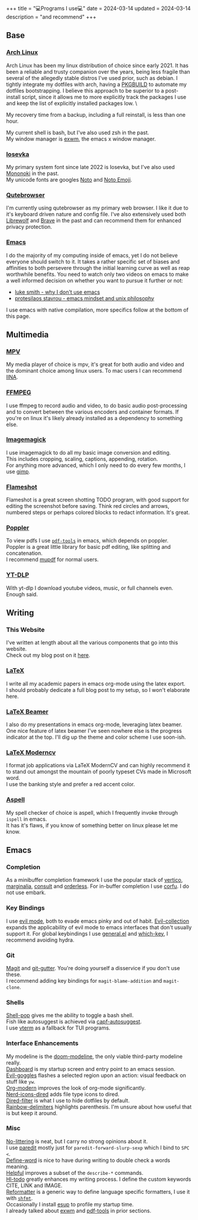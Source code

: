 +++
title = "💻Programs I use💻"
date = 2024-03-14
updated = 2024-03-14
description = "and recommend"
+++

## Base

### [Arch Linux](https://archlinux.org/)

Arch Linux has been my linux distribution of choice since early 2021.
It has been a reliable and trusty companion over the years, being less fragile than several of the allegedly stable distros I've used prior, such as debian.
I tightly integrate my dotfiles with arch, having a [PKGBUILD](https://github.com/port19x/dotfiles/blob/master/PKGBUILD) to automate my dotfiles bootstrapping.
I believe this approach to be superior to a post-install script, since it allows me to more explicitly track the packages I use and keep the list of explicitly installed packages low. \

My recovery time from a backup, including a full reinstall, is less than one hour.

My current shell is bash, but I've also used zsh in the past. \
My window manager is [exwm](https://github.com/emacs-exwm/exwm), the emacs x window manager.

### [Iosevka](https://typeof.net/Iosevka/)

My primary system font since late 2022 is Iosevka, but I've also used [Mononoki](https://madmalik.github.io/mononoki/) in the past. \
My unicode fonts are googles [Noto](https://fonts.google.com/noto) and [Noto Emoji](https://fonts.google.com/noto/specimen/Noto+Emoji).

### [Qutebrowser](https://qutebrowser.org/)

I'm currently using qutebrowser as my primary web browser. I like it due to it's keyboard driven nature and config file. I've also extensively used both [Librewolf](https://librewolf.net/) and [Brave](https://brave.com/) in the past and can recommend them for enhanced privacy protection.

### [Emacs](https://www.gnu.org/savannah-checkouts/gnu/emacs/emacs.html)

I do the majority of my computing inside of emacs, yet I do not believe everyone should switch to it.
It takes a rather specific set of biases and affinities to both persevere through the initial learning curve as well as reap worthwhile benefits.
You need to watch only two videos on emacs to make a well informed decision on whether you want to pursue it further or not:
- [luke smith - why I don't use emacs](https://youtu.be/1mr3issv79s)
- [protesilaos stavrou - emacs mindset and unix philosophy](https://youtu.be/qTncc2lI6OI)

I use emacs with native compilation, more specifics follow at the bottom of this page.

## Multimedia

### [MPV](https://mpv.io/)

My media player of choice is mpv, it's great for both audio and video and the dominant choice among linux users.
To mac users I can recommend [IINA](https://iina.io/).

### [FFMPEG](https://ffmpeg.org/)

I use ffmpeg to record audio and video, to do basic audio post-processing and to convert between the various encoders and container formats.
If you're on linux it's likely already installed as a dependency to something else.

### [Imagemagick](https://imagemagick.org/)

I use imagemagick to do all my basic image conversion and editing. \
This includes cropping, scaling, captions, appending, rotation. \
For anything more advanced, which I only need to do every few months, I use [gimp](https://www.gimp.org/).

### [Flameshot](https://flameshot.org/)

Flameshot is a great screen shotting TODO program, with good support for editing the screenshot before saving.
Think red circles and arrows, numbered steps or perhaps colored blocks to redact information.
It's great.

### [Poppler](https://poppler.freedesktop.org/)

To view pdfs I use [`pdf-tools`](https://pdftools.wiki/) in emacs, which depends on poppler. \
Poppler is a great little library for basic pdf editing, like splitting and concatenation. \
I recommend [mupdf](https://mupdf.com/) for normal users.

### [YT-DLP](https://github.com/yt-dlp/yt-dlp)

With yt-dlp I download youtube videos, music, or full channels even. \
Enough said.

## Writing

### This Website

I've written at length about all the various components that go into this website. \
Check out my blog post on it [here](https://port19.xyz/tech/blog/).

### [LaTeX](https://www.latex-project.org/)

I write all my academic papers in emacs org-mode using the latex export. \
I should probably dedicate a full blog post to my setup, so I won't elaborate here.

### [LaTeX Beamer](https://latex-beamer.com/quick-start/)

I also do my presentations in emacs org-mode, leveraging latex beamer. \
One nice feature of latex beamer I've seen nowhere else is the progress indicator at the top.
I'll dig up the theme and color scheme I use soon-ish.

### [LaTeX Moderncv](https://github.com/moderncv/moderncv)

I format job applications via LaTeX ModernCV and can highly recommend it to stand out amongst the mountain of poorly typeset CVs made in Microsoft word. \
I use the banking style and prefer a red accent color.

### [Aspell](http://aspell.net/)

My spell checker of choice is aspell, which I frequently invoke through `ispell` in emacs. \
It has it's flaws, if you know of something better on linux please let me know.

## Emacs

### Completion

As a minibuffer completion framework I use the popular stack of [vertico](https://github.com/minad/vertico), [marginalia](https://github.com/minad/marginalia), [consult](https://github.com/minad/consult) and [orderless](https://github.com/oantolin/orderless). For in-buffer completion I use [corfu](https://github.com/minad/corfu). I do not use embark.

### Key Bindings

I use [evil mode](https://github.com/emacs-evil/evil), both to evade emacs pinky and out of habit.
[Evil-collection](https://github.com/emacs-evil/evil-collection) expands the applicability of evil mode to emacs interfaces that don't usually support it.
For global keybindings I use [general.el](https://github.com/noctuid/general.el) and [which-key](https://github.com/justbur/emacs-which-key), I recommend avoiding hydra.

### Git

[Magit](https://magit.vc/) and [git-gutter](https://github.com/emacsorphanage/git-gutter). You're doing yourself a disservice if you don't use these. \
I recommend adding key bindings for `magit-blame-addition` and `magit-clone`.

### Shells

[Shell-pop](https://github.com/kyagi/shell-pop-el) gives me the ability to toggle a bash shell. \
Fish like autosuggest is achieved via [capf-autosuggest](https://repo.or.cz/emacs-capf-autosuggest.git). \
I use [vterm](https://github.com/akermu/emacs-libvterm) as a fallback for TUI programs.

### Interface Enhancements

My modeline is the [doom-modeline](https://github.com/seagle0128/doom-modeline), the only viable third-party modeline really. \
[Dashboard](https://github.com/emacs-dashboard/emacs-dashboard) is my startup screen and entry point to an emacs session. \
[Evil-goggles](https://github.com/edkolev/evil-goggles) flashes a selected region upon an action: visual feedback on stuff like `yw`. \
[Org-modern](https://github.com/minad/org-modern) improves the look of org-mode significantly. \
[Nerd-icons-dired](https://github.com/rainstormstudio/nerd-icons-dired) adds file type icons to dired. \
[Dired-filter](https://github.com/Fuco1/dired-hacks) is what I use to hide dotfiles by default. \
[Rainbow-delimiters](https://github.com/Fanael/rainbow-delimiters) highlights parenthesis. I'm unsure about how useful that is but keep it around.

### Misc

[No-littering](https://github.com/emacscollective/no-littering) is neat, but I carry no strong opinions about it. \
I use [paredit](http://paredit.org/) mostly just for `paredit-forward-slurp-sexp` which I bind to `SPC <`. \
[Define-word](https://github.com/abo-abo/define-word) is nice to have during writing to double check a words meaning. \
[Helpful](https://github.com/Wilfred/helpful) improves a subset of the `describe-*` commands. \
[Hl-todo](https://github.com/tarsius/hl-todo) greatly enhances my writing process. I define the custom keywords CITE, LINK and IMAGE. \
[Reformatter](https://github.com/purcell/emacs-reformatter) is a generic way to define language specific formatters, I use it with [`shfmt`](https://github.com/patrickvane/shfmt). \
Occasionally I install [esup](https://github.com/jschaf/esup) to profile my startup time. \
I already talked about [exwm](https://github.com/emacs-exwm/exwm) and [pdf-tools](https://pdftools.wiki/) in prior sections.

